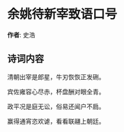 # 余姚待新宰致语口号

**作者**: 史浩

## 诗词内容

清朝出宰是郎星，牛刃恢恢正发硎。

宾佐雍容心尽赤，杯盘酬对眼全青。

政平况是庭无讼，俗易还闻户不扃。

赢得通宵恣欢谑，看看联翮上朝廷。

